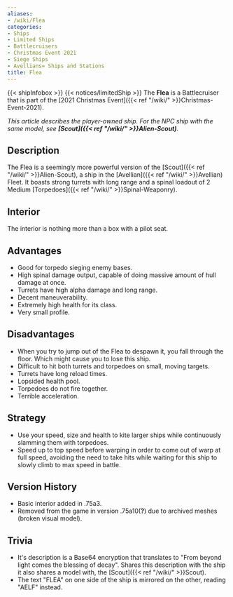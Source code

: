 ```yaml
---
aliases:
- /wiki/Flea
categories:
- Ships
- Limited Ships
- Battlecruisers
- Christmas Event 2021
- Siege Ships
- Avellians= Ships and Stations
title: Flea
---
```


{{< shipInfobox >}} {{< notices/limitedShip >}} The **Flea** is a Battlecruiser that is part of the [2021 Christmas Event]({{< ref "/wiki/" >}}Christmas-Event-2021).

_This article describes the player-owned ship. For the NPC ship with the same model, see **[Scout]({{< ref "/wiki/" >}}Alien-Scout)**._

## Description

The Flea is a seemingly more powerful version of the [Scout]({{< ref "/wiki/" >}}Alien-Scout), a ship in the [Avellian]({{< ref "/wiki/" >}}Avellian) Fleet. It boasts strong turrets with long range and a spinal loadout of 2 Medium [Torpedoes]({{< ref "/wiki/" >}}Spinal-Weaponry).

## Interior

The interior is nothing more than a box with a pilot seat.

## Advantages

- Good for torpedo sieging enemy bases.
- High spinal damage output, capable of doing massive amount of hull damage at once.
- Turrets have high alpha damage and long range.
- Decent maneuverability.
- Extremely high health for its class.
- Very small profile.

## Disadvantages

- When you try to jump out of the Flea to despawn it, you fall through the floor. Which might cause you to lose this ship.
- Difficult to hit both turrets and torpedoes on small, moving targets.
- Turrets have long reload times.
- Lopsided health pool.
- Torpedoes do not fire together.
- Terrible acceleration.

## Strategy

- Use your speed, size and health to kite larger ships while continuously slamming them with torpedoes.
- Speed up to top speed before warping in order to come out of warp at full speed, avoiding the need to take hits while waiting for this ship to slowly climb to max speed in battle.

## Version History 

- Basic interior added in .75a3.
- Removed from the game in version .75a10(**?**) due to archived meshes (broken visual model).

## Trivia

- It's description is a Base64 encryption that translates to "From beyond light comes the blessing of decay". Shares this description with the ship it also shares a model with, the [Scout]({{< ref "/wiki/" >}}Scout).
- The text "FLEA" on one side of the ship is mirrored on the other, reading "AELF" instead.